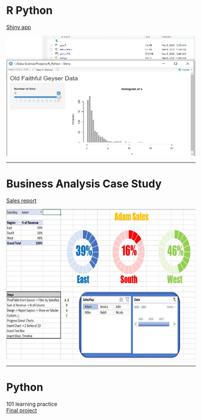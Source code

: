 # R Python 
[Shiny app](https://github.com/ankur715/python_R_businessanalytics/tree/master/R_python)
<p align="left">
  <img width="600" height="320" src="https://github.com/ankur715/Python_R_BusinessAnalytics/blob/master/R_python/shiny_dist.JPG"> 
</p>

---
# Business Analysis Case Study
[Sales report](https://github.com/ankur715/python_R_businessanalytics/tree/master/business_analytics)
<p align="left">
  <img width="800" height="400" src="https://github.com/ankur715/Python_R_BusinessAnalytics/blob/master/business_analytics/report.JPG"> 
</p>

---
# Python
101 learning practice  
[Final project](https://github.com/ankur715/web/tree/master/hiring)
